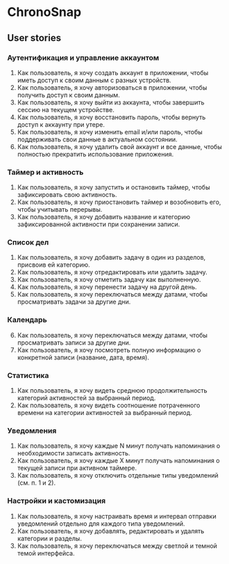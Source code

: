 # ChronoSnap


## User stories

### Аутентификация и управление аккаунтом
1. Как пользователь, я хочу создать аккаунт в приложении, чтобы иметь доступ к своим данным с разных устройств.
2. Как пользователь, я хочу авторизоваться в приложении, чтобы получить доступ к своим данным.
3. Как пользователь, я хочу выйти из аккаунта, чтобы завершить сессию на текущем устройстве.
4. Как пользователь, я хочу восстановить пароль, чтобы вернуть доступ к аккаунту при утере.
5. Как пользователь, я хочу изменить email и/или пароль, чтобы поддерживать свои данные в актуальном состоянии.
6. Как пользователь, я хочу удалить свой аккаунт и все данные, чтобы полностью прекратить использование приложения.

### Таймер и активность
1. Как пользователь, я хочу запустить и остановить таймер, чтобы зафиксировать свою активность.
2. Как пользователь, я хочу приостановить таймер и возобновить его, чтобы учитывать перерывы.
3. Как пользователь, я хочу добавить название и категорию зафиксированной активности при сохранении записи.

### Список дел
1. Как пользователь, я хочу добавить задачу в один из разделов, присвоив ей категорию.
2. Как пользователь, я хочу отредактировать или удалить задачу.
3. Как пользователь, я хочу отметить задачу как выполненную.
4. Как пользователь, я хочу перенести задачу на другой день.
5. Как пользователь, я хочу переключаться между датами, чтобы просматривать задачи за другие дни.

### Календарь
6. Как пользователь, я хочу переключаться между датами, чтобы просматривать записи за другие дни.
7. Как пользователь, я хочу посмотреть полную информацию о конкретной записи (название, дата, время).

### Статистика
1. Как пользователь, я хочу видеть среднюю продолжительность  категорий активностей за выбранный период.
2. Как пользователь, я хочу видеть соотношение потраченного времени на категории активностей за выбранный период.

### Уведомления
1. Как пользователь, я хочу каждые N минут получать напоминания о необходимости записать активность.
2. Как пользователь, я хочу каждые X минут получать напоминания о текущей записи при активном таймере.
3. Как пользователь, я хочу отключить отдельные типы уведомлений (см. п. 1 и 2).

### Настройки и кастомизация
1. Как пользователь, я хочу настраивать время и интервал отправки уведомлений отдельно для каждого типа уведомлений.
2. Как пользователь, я хочу добавлять, редактировать и удалять категории и разделы.
3. Как пользователь, я хочу переключаться между светлой и темной темой интерфейса.




